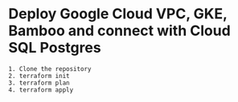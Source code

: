 # Deploy Google Cloud VPC, GKE, Bamboo and connect with Cloud SQL Postgres

```
1. Clone the repository
2. terraform init
3. terraform plan
4. terraform apply
```